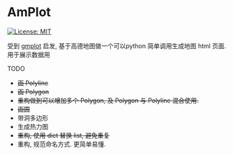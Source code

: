 # AmPlot

[![License: MIT](https://img.shields.io/badge/License-MIT-yellow.svg)](https://opensource.org/licenses/MIT)

   受到 [gmplot](https://github.com/vgm64/gmplot) 启发, 基于高德地图做一个可以python 简单调用生成地图 html 页面. 用于展示数据用
   
TODO

* ~~画 Polyline~~
* ~~画 Polygon~~
* ~~重构做到可以增加多个 Polygon, 及 Polygon 与 Polyline 混合使用.~~
* ~~画圆~~
* 带洞多边形
* 生成热力图
* ~~重构, 使用 dict 替换 list, 避免重复~~
* 重构, 规范命名方式. 更简单易懂.

